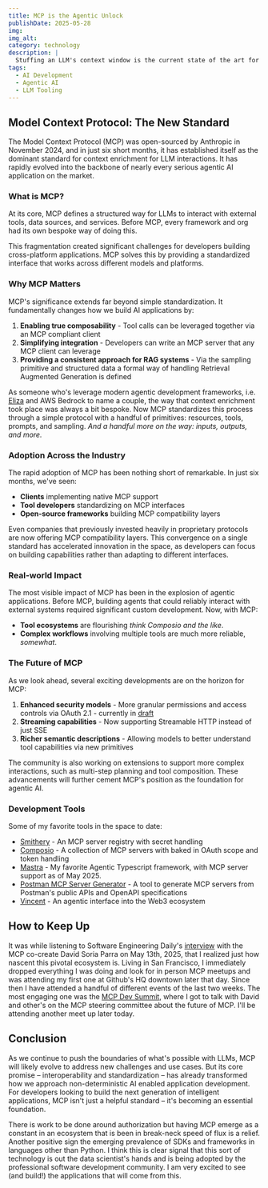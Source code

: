 ```yaml
---
title: MCP is the Agentic Unlock
publishDate: 2025-05-28
img:
img_alt:
category: technology
description: |
  Stuffing an LLM's context window is the current state of the art for agentic applications, now the community has settled on a ubiquitous and interoperable way to do it.
tags:
  - AI Development
  - Agentic AI
  - LLM Tooling
---
```


## Model Context Protocol: The New Standard

The Model Context Protocol (MCP) was open-sourced by Anthropic in November 2024, and in just six short months, it has established itself as the dominant standard for context enrichment for LLM interactions. It has rapidly evolved into the backbone of nearly every serious agentic AI application on the market.

### What is MCP?

At its core, MCP defines a structured way for LLMs to interact with external tools, data sources, and services. Before MCP, every framework and org had its own bespoke way of doing this.

This fragmentation created significant challenges for developers building cross-platform applications. MCP solves this by providing a standardized interface that works across different models and platforms.

### Why MCP Matters

MCP's significance extends far beyond simple standardization. It fundamentally changes how we build AI applications by:

1. **Enabling true composability** - Tool calls can be leveraged together via an MCP compliant client
2. **Simplifying integration** - Developers can write an MCP server that any MCP client can leverage
3. **Providing a consistent approach for RAG systems** - Via the sampling primitive and structured data a formal way of handling Retrieval Augmented Generation is defined

As someone who's leverage modern agentic development frameworks, i.e. [Eliza](https://github.com/ai16z/eliza) and AWS Bedrock to name a couple, the way that context enrichment took place was always a bit bespoke. Now MCP standardizes this process through a simple protocol with a handful of primitives: resources, tools, prompts, and sampling. _And a handful more on the way: inputs, outputs, and more._

### Adoption Across the Industry

The rapid adoption of MCP has been nothing short of remarkable. In just six months, we've seen:

- **Clients** implementing native MCP support
- **Tool developers** standardizing on MCP interfaces
- **Open-source frameworks** building MCP compatibility layers

Even companies that previously invested heavily in proprietary protocols are now offering MCP compatibility layers. This convergence on a single standard has accelerated innovation in the space, as developers can focus on building capabilities rather than adapting to different interfaces.

### Real-world Impact

The most visible impact of MCP has been in the explosion of agentic applications. Before MCP, building agents that could reliably interact with external systems required significant custom development. Now, with MCP:

- **Tool ecosystems** are flourishing _think Composio and the like_.
- **Complex workflows** involving multiple tools are much more reliable, _somewhat_.

### The Future of MCP

As we look ahead, several exciting developments are on the horizon for MCP:

1. **Enhanced security models** - More granular permissions and access controls via OAuth 2.1 - currently in [draft](https://modelcontextprotocol.io/specification/draft/basic/authorization)
2. **Streaming capabilities** - Now supporting Streamable HTTP instead of just SSE
3. **Richer semantic descriptions** - Allowing models to better understand tool capabilities via new primitives

The community is also working on extensions to support more complex interactions, such as multi-step planning and tool composition. These advancements will further cement MCP's position as the foundation for agentic AI.

### Development Tools

Some of my favorite tools in the space to date:

- [Smithery](https://smithery.ai/) - An MCP server registry with secret handling
- [Composio](https://composio.dev/) - A collection of MCP servers with baked in OAuth scope and token handling
- [Mastra](https://mastra.ai/en/examples/agents/deploying-mcp-server) - My favorite Agentic Typescript framework, with MCP server support as of May 2025.
- [Postman MCP Server Generator](https://www.postman.com/explore/agent-generator) - A tool to generate MCP servers from Postman's public APIs and OpenAPI specifications
- [Vincent](https://docs.heyvincent.ai/documents/AI_Integration.html) - An agentic interface into the Web3 ecosystem

## How to Keep Up

It was while listening to Software Engineering Daily's [interview](https://softwareengineeringdaily.com/2025/05/13/anthropic-and-the-model-context-protocol-with-david-soria-parra/) with the MCP co-create David Soria Parra on May 13th, 2025, that I realized just how nascent this pivotal ecosystem is. Living in San Francisco, I immediately dropped everything I was doing and look for in person MCP meetups and was attending my first one at Github's HQ downtown later that day. Since then I have attended a handful of different events of the last two weeks. The most engaging one was the [MCP Dev Summit](https://mcpdevsummit.ai/), where I got to talk with David and other's on the MCP steering committee about the future of MCP. I'll be attending another meet up later today.

## Conclusion

As we continue to push the boundaries of what's possible with LLMs, MCP will likely evolve to address new challenges and use cases. But its core promise – interoperability and standardization – has already transformed how we approach non-deterministic AI enabled application development. For developers looking to build the next generation of intelligent applications, MCP isn't just a helpful standard – it's becoming an essential foundation.

There is work to be done around authorization but having MCP emerge as a constant in an ecosystem that is been in break-neck speed of flux is a relief. Another positive sign the emerging prevalence of SDKs and frameworks in languages other than Python. I think this is clear signal that this sort of technology is out the data scientist's hands and is being adopted by the professional software development community. I am very excited to see (and build!) the applications that will come from this.
